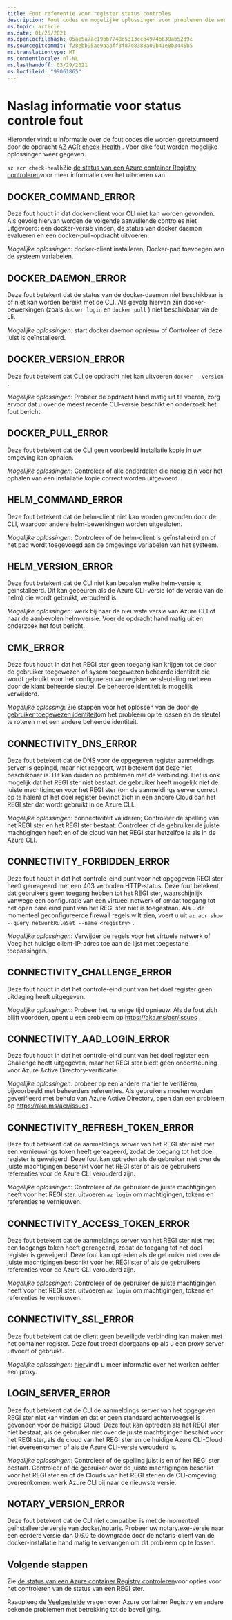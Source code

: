 ```yaml
---
title: Fout referentie voor register status controles
description: Fout codes en mogelijke oplossingen voor problemen die worden gevonden door de opdracht AZ ACR check-Health Diagnostic uit te voeren in Azure Container Registry
ms.topic: article
ms.date: 01/25/2021
ms.openlocfilehash: 05ae5a7ac19bb7748d5313ccb4974b639ab52d9c
ms.sourcegitcommit: f28ebb95ae9aaaff3f87d8388a09b41e0b3445b5
ms.translationtype: MT
ms.contentlocale: nl-NL
ms.lasthandoff: 03/29/2021
ms.locfileid: "99061865"
---
```

# <a name="health-check-error-reference"></a>Naslag informatie voor status controle fout

Hieronder vindt u informatie over de fout codes die worden geretourneerd door de opdracht [AZ ACR check-Health][az-acr-check-health] . Voor elke fout worden mogelijke oplossingen weer gegeven.

`az acr check-healh`Zie [de status van een Azure container Registry controleren](container-registry-check-health.md)voor meer informatie over het uitvoeren van.

## <a name="docker_command_error"></a>DOCKER_COMMAND_ERROR

Deze fout houdt in dat docker-client voor CLI niet kan worden gevonden. Als gevolg hiervan worden de volgende aanvullende controles niet uitgevoerd: een docker-versie vinden, de status van docker daemon evalueren en een docker-pull-opdracht uitvoeren.

*Mogelijke oplossingen*: docker-client installeren; Docker-pad toevoegen aan de systeem variabelen.

## <a name="docker_daemon_error"></a>DOCKER_DAEMON_ERROR

Deze fout betekent dat de status van de docker-daemon niet beschikbaar is of niet kan worden bereikt met de CLI. Als gevolg hiervan zijn docker-bewerkingen (zoals `docker login` en `docker pull` ) niet beschikbaar via de cli.

*Mogelijke oplossingen*: start docker daemon opnieuw of Controleer of deze juist is geïnstalleerd.

## <a name="docker_version_error"></a>DOCKER_VERSION_ERROR

Deze fout betekent dat CLI de opdracht niet kan uitvoeren `docker --version` .

*Mogelijke oplossingen*: Probeer de opdracht hand matig uit te voeren, zorg ervoor dat u over de meest recente CLI-versie beschikt en onderzoek het fout bericht.

## <a name="docker_pull_error"></a>DOCKER_PULL_ERROR

Deze fout betekent dat de CLI geen voorbeeld installatie kopie in uw omgeving kan ophalen.

*Mogelijke oplossingen*: Controleer of alle onderdelen die nodig zijn voor het ophalen van een installatie kopie correct worden uitgevoerd.

## <a name="helm_command_error"></a>HELM_COMMAND_ERROR

Deze fout betekent dat de helm-client niet kan worden gevonden door de CLI, waardoor andere helm-bewerkingen worden uitgesloten.

*Mogelijke oplossingen*: Controleer of de helm-client is geïnstalleerd en of het pad wordt toegevoegd aan de omgevings variabelen van het systeem.

## <a name="helm_version_error"></a>HELM_VERSION_ERROR

Deze fout betekent dat de CLI niet kan bepalen welke helm-versie is geïnstalleerd. Dit kan gebeuren als de Azure CLI-versie (of de versie van de helm) die wordt gebruikt, verouderd is.

*Mogelijke oplossingen*: werk bij naar de nieuwste versie van Azure CLI of naar de aanbevolen helm-versie. Voer de opdracht hand matig uit en onderzoek het fout bericht.

## <a name="cmk_error"></a>CMK_ERROR

Deze fout houdt in dat het REGI ster geen toegang kan krijgen tot de door de gebruiker toegewezen of sysem toegewezen beheerde identiteit die wordt gebruikt voor het configureren van register versleuteling met een door de klant beheerde sleutel. De beheerde identiteit is mogelijk verwijderd.  

*Mogelijke oplossing*: Zie stappen voor het oplossen van de door [de gebruiker toegewezen identiteit](container-registry-customer-managed-keys.md#troubleshoot)om het probleem op te lossen en de sleutel te roteren met een andere beheerde identiteit.

## <a name="connectivity_dns_error"></a>CONNECTIVITY_DNS_ERROR

Deze fout betekent dat de DNS voor de opgegeven register aanmeldings server is gepingd, maar niet reageert, wat betekent dat deze niet beschikbaar is. Dit kan duiden op problemen met de verbinding. Het is ook mogelijk dat het REGI ster niet bestaat. de gebruiker heeft mogelijk niet de juiste machtigingen voor het REGI ster (om de aanmeldings server correct op te halen) of het doel register bevindt zich in een andere Cloud dan het REGI ster dat wordt gebruikt in de Azure CLI.

*Mogelijke oplossingen*: connectiviteit valideren; Controleer de spelling van het REGI ster en het REGI ster bestaat. Controleer of de gebruiker de juiste machtigingen heeft en of de cloud van het REGI ster hetzelfde is als in de Azure CLI.

## <a name="connectivity_forbidden_error"></a>CONNECTIVITY_FORBIDDEN_ERROR

Deze fout houdt in dat het controle-eind punt voor het opgegeven REGI ster heeft gereageerd met een 403 verboden HTTP-status. Deze fout betekent dat gebruikers geen toegang hebben tot het REGI ster, waarschijnlijk vanwege een configuratie van een virtueel netwerk of omdat toegang tot het open bare eind punt van het REGI ster niet is toegestaan. Als u de momenteel geconfigureerde firewall regels wilt zien, voert u uit `az acr show --query networkRuleSet --name <registry>` .

*Mogelijke oplossingen*: Verwijder de regels voor het virtuele netwerk of Voeg het huidige client-IP-adres toe aan de lijst met toegestane toepassingen.

## <a name="connectivity_challenge_error"></a>CONNECTIVITY_CHALLENGE_ERROR

Deze fout houdt in dat het controle-eind punt van het doel register geen uitdaging heeft uitgegeven.

*Mogelijke oplossingen*: Probeer het na enige tijd opnieuw. Als de fout zich blijft voordoen, opent u een probleem op https://aka.ms/acr/issues .

## <a name="connectivity_aad_login_error"></a>CONNECTIVITY_AAD_LOGIN_ERROR

Deze fout houdt in dat het controle-eind punt van het doel register een Challenge heeft uitgegeven, maar het REGI ster biedt geen ondersteuning voor Azure Active Directory-verificatie.

*Mogelijke oplossingen*: probeer op een andere manier te verifiëren, bijvoorbeeld met beheerders referenties. Als gebruikers moeten worden geverifieerd met behulp van Azure Active Directory, open dan een probleem op https://aka.ms/acr/issues .

## <a name="connectivity_refresh_token_error"></a>CONNECTIVITY_REFRESH_TOKEN_ERROR

Deze fout betekent dat de aanmeldings server van het REGI ster niet met een vernieuwings token heeft gereageerd, zodat de toegang tot het doel register is geweigerd. Deze fout kan optreden als de gebruiker niet over de juiste machtigingen beschikt voor het REGI ster of als de gebruikers referenties voor de Azure CLI verouderd zijn.

*Mogelijke oplossingen*: Controleer of de gebruiker de juiste machtigingen heeft voor het REGI ster. uitvoeren `az login` om machtigingen, tokens en referenties te vernieuwen.

## <a name="connectivity_access_token_error"></a>CONNECTIVITY_ACCESS_TOKEN_ERROR

Deze fout betekent dat de aanmeldings server van het REGI ster niet met een toegangs token heeft gereageerd, zodat de toegang tot het doel register is geweigerd. Deze fout kan optreden als de gebruiker niet over de juiste machtigingen beschikt voor het REGI ster of als de gebruikers referenties voor de Azure CLI verouderd zijn.

*Mogelijke oplossingen*: Controleer of de gebruiker de juiste machtigingen heeft voor het REGI ster. uitvoeren `az login` om machtigingen, tokens en referenties te vernieuwen.

## <a name="connectivity_ssl_error"></a>CONNECTIVITY_SSL_ERROR

Deze fout betekent dat de client geen beveiligde verbinding kan maken met het container register. Deze fout treedt doorgaans op als u een proxy server uitvoert of gebruikt.

*Mogelijke oplossingen*: [hier](/cli/azure/use-cli-effectively)vindt u meer informatie over het werken achter een proxy.

## <a name="login_server_error"></a>LOGIN_SERVER_ERROR

Deze fout betekent dat de CLI de aanmeldings server van het opgegeven REGI ster niet kan vinden en dat er geen standaard achtervoegsel is gevonden voor de huidige Cloud. Deze fout kan optreden als het REGI ster niet bestaat, als de gebruiker niet over de juiste machtigingen beschikt voor het REGI ster, als de cloud van het REGI ster en de huidige Azure CLI-Cloud niet overeenkomen of als de Azure CLI-versie verouderd is.

*Mogelijke oplossingen*: Controleer of de spelling juist is en of het REGI ster bestaat. Controleer of de gebruiker over de juiste machtigingen beschikt voor het REGI ster en of de Clouds van het REGI ster en de CLI-omgeving overeenkomen. werk Azure CLI bij naar de nieuwste versie.

## <a name="notary_version_error"></a>NOTARY_VERSION_ERROR

Deze fout betekent dat de CLI niet compatibel is met de momenteel geïnstalleerde versie van docker/notaris. Probeer uw notary.exe-versie naar een eerdere versie dan 0.6.0 te downgrade door de notaris-client van de docker-installatie hand matig te vervangen om dit probleem op te lossen.

## <a name="next-steps"></a>Volgende stappen

Zie [de status van een Azure container Registry controleren](container-registry-check-health.md)voor opties voor het controleren van de status van een REGI ster.

Raadpleeg de [Veelgestelde](container-registry-faq.md) vragen over Azure container Registry en andere bekende problemen met betrekking tot de beveiliging.





<!-- LINKS - internal -->
[az-acr-check-health]: /cli/azure/acr#az-acr-check-health
